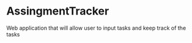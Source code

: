 # AssingmentTracker
Web application that will allow user to input tasks and keep track of the tasks
